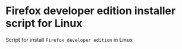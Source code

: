 # Firefox developer edition installer script for Linux
Script for install `Firefox developer edition` in Linux